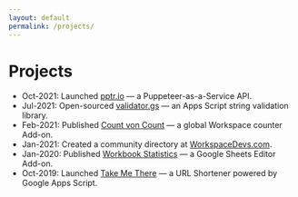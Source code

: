 ```yaml
---
layout: default
permalink: /projects/
---
```


<h1>Projects</h1>

- Oct-2021: Launched [pptr.io](https://pptr.io/) — a Puppeteer-as-a-Service API.
- Jul-2021: Open-sourced [validator.gs](http://validator.gs) — an Apps Script string validation library.
- Feb-2021: Published [Count von Count](https://workspace.google.com/marketplace/app/count_von_count/222600962484) — a global Workspace counter Add-on.
- Jan-2021: Created a community directory at [WorkspaceDevs.com](https://workspacedevs.com/).
- Jan-2020: Published [Workbook Statistics](https://workspace.google.com/marketplace/app/workbook_statistics/1062814409654) — a Google Sheets Editor Add-on.
- Oct-2019: Launched [Take Me There](https://www.producthunt.com/posts/take-me-there-2) — a URL Shortener powered by Google Apps Script.
